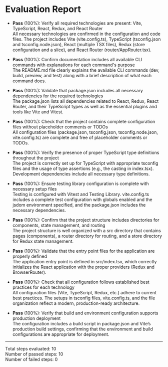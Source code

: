 # Evaluation Report

- **Pass** (100%): Verify all required technologies are present: Vite, TypeScript, React, Redux, and React Router  
  All necessary technologies are confirmed in the configuration and code files. The project includes Vite (vite.config.ts), TypeScript (tsconfig.json and tsconfig.node.json), React (multiple TSX files), Redux (store configuration and a slice), and React Router (router/AppRouter.tsx).

- **Pass** (100%): Confirm documentation includes all available CLI commands with explanations for each command's purpose  
  The README.md file clearly explains the available CLI commands (dev, build, preview, and test) along with a brief description of what each command does.

- **Pass** (100%): Validate that package.json includes all necessary dependencies for the required technologies  
  The package.json lists all dependencies related to React, Redux, React Router, and their TypeScript types as well as the essential plugins and tools like Vite and Vitest.

- **Pass** (100%): Check that the project contains complete configuration files without placeholder comments or TODOs  
  All configuration files (package.json, tsconfig.json, tsconfig.node.json, vite.config.ts) are complete and free of placeholder comments or TODOs.

- **Pass** (100%): Verify the presence of proper TypeScript type definitions throughout the project  
  The project is correctly set up for TypeScript with appropriate tsconfig files and the usage of type assertions (e.g., the casting in index.tsx). Development dependencies include all necessary type definitions.

- **Pass** (100%): Ensure testing library configuration is complete with necessary setup files  
  Testing is configured with Vitest and Testing Library. vite.config.ts includes a complete test configuration with globals enabled and the jsdom environment specified, and the package.json includes the necessary dependencies.

- **Pass** (100%): Confirm that the project structure includes directories for components, state management, and routing  
  The project structure is well organized with a src directory that contains pages (components), a router directory for routing, and a store directory for Redux state management.

- **Pass** (100%): Validate that the entry point files for the application are properly defined  
  The application entry point is defined in src/index.tsx, which correctly initializes the React application with the proper providers (Redux and BrowserRouter).

- **Pass** (100%): Check that all configuration follows established best practices for each technology  
  All configuration files (Vite, TypeScript, Redux, etc.) adhere to current best practices. The setups in tsconfig files, vite.config.ts, and the file organization reflect a modern, production-ready architecture.

- **Pass** (100%): Verify that build and environment configuration supports production deployment  
  The configuration includes a build script in package.json and Vite’s production build settings, confirming that the environment and build configurations are appropriate for deployment.

---

Total steps evaluated: 10  
Number of passed steps: 10  
Number of failed steps: 0